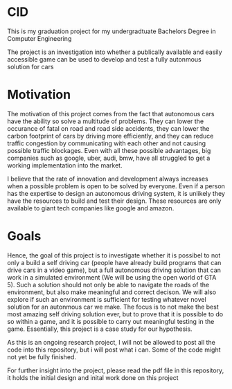 # CID

This is my graduation project for my undergradtuate Bachelors Degree in Computer Engineering

The project is an investigation into whether a publically available and easily accessible game can be used to develop and test a fully autonmous solution for cars

# Motivation
The motivation of this project comes from the fact that autonomous cars have the ability so solve a multitude of problems. They can lower the occurance of fatal on road and road side accidents, they can lower the carbon footprint of cars by driving more efficiently, and they can reduce traffic congestion by communicating with each other and not causing possible traffic blockages. Even with all these possible advantages, big companies such as google, uber, audi, bmw, have all struggled to get a working implementation into the market.

I believe that the rate of innovation and development always increases when a possible problem is open to be solved by everyone. Even if a person has the expertise to design an autonomous driving system, it is unlikely they have the resources to build and test their design. These resources are only available to giant tech companies like google and amazon.

# Goals
Hence, the goal of this project is to investigate whether it is possibel to not only a build a self driving car (people have already build programs that can drive cars in a video game), but a full autonomous driving solution that can work in a simulated environment (We will be using the open world of GTA 5). Such a solution should not only be able to navigate the roads of the environment, but also make meaningful and correct decison. We will also explore if such an environment is sufficient for testing whatever novel solution for an autonmous car we make.
The focus is to not make the best most amazing self driving solution ever, but to prove that it is possible to do so within a game, and it is possible to carry out meaningful testing in the game. Essentially, this project is a case study for our hypothesis.

As this is an ongoing research project, I will not be allowed to post all the code into this repository, but  i will post what i can. Some of the code might not yet be fully finished.

For further insight into the project, please read the pdf file in this repository, it holds the initial design and inital work done on this project
